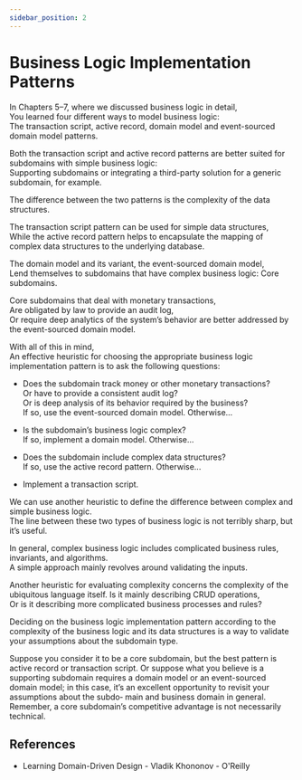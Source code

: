 ```yaml
---
sidebar_position: 2
---
```


# Business Logic Implementation Patterns

In Chapters 5–7, where we discussed business logic in detail,  
You learned four different ways to model business logic:  
The transaction script, active record, domain model and event-sourced domain model patterns.

Both the transaction script and active record patterns are better suited for subdomains with simple business logic:  
Supporting subdomains or integrating a third-party solution for a generic subdomain, for example.

The difference between the two patterns is the complexity of the data structures.

The transaction script pattern can be used for simple data structures,  
While the active record pattern helps to encapsulate the mapping of complex data structures to the underlying database.

The domain model and its variant, the event-sourced domain model,  
Lend themselves to subdomains that have complex business logic:
Core subdomains.

Core subdomains that deal with monetary transactions,  
Are obligated by law to provide an audit log,  
Or require deep analytics of the system’s behavior are better addressed by the event-sourced domain model.

With all of this in mind,  
An effective heuristic for choosing the appropriate business logic implementation pattern is to ask the following questions:

- Does the subdomain track money or other monetary transactions?  
  Or have to provide a consistent audit log?  
  Or is deep analysis of its behavior required by the business?  
  If so, use the event-sourced domain model. Otherwise...

- Is the subdomain’s business logic complex?  
  If so, implement a domain model. Otherwise...

- Does the subdomain include complex data structures?  
  If so, use the active record pattern. Otherwise...

- Implement a transaction script.

We can use another heuristic to define the difference between complex and simple business logic.  
The line between these two types of business logic is not terribly sharp, but it’s useful.

In general, complex business logic includes complicated business rules, invariants, and algorithms.  
A simple approach mainly revolves around validating the inputs.

Another heuristic for evaluating complexity concerns the complexity of the ubiquitous language itself.
Is it mainly describing CRUD operations,  
Or is it describing more complicated business processes and rules?

Deciding on the business logic implementation pattern according to the complexity of the business logic and its data structures is a way to validate your assumptions about the subdomain type.

Suppose you consider it to be a core subdomain, but the
best pattern is active record or transaction script. Or suppose what you believe is a
supporting subdomain requires a domain model or an event-sourced domain model;
in this case, it’s an excellent opportunity to revisit your assumptions about the subdo‐
main and business domain in general. Remember, a core subdomain’s competitive
advantage is not necessarily technical.

## References

- Learning Domain-Driven Design - Vladik Khononov - O'Reilly
